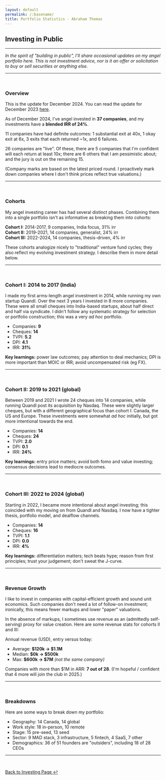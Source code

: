 ```yaml
---
layout: default
permalink: /:basename/
title: Portfolio Statistics · Abraham Thomas
---
```


## Investing in Public

----

*In the spirit of "building in public", I'll share occasional updates on my angel portfolio here.  This is not investment advice, nor is it an offer or solicitation to buy or sell securities or anything else.*

---

<br/>

### Overview

This is the update for December 2024.  You can read the update for December 2023 [here](/portfolio-statistics-2023).

As of December 2024, I've angel invested in **37 companies**, and my investments have a **blended IRR of 24%**. 

11 companies have had definite outcomes: 1 substantial exit at 40x, 1 okay exit at 6x, 3 exits that each returned ~1x, and 6 failures.  

26 companies are "live".  Of these, there are 5 companies that I'm confident will each return at least 10x; there are 6 others that I am pessimistic about; and the jury is out on the remaining 15.

(Company marks are based on the latest priced round. I proactively mark down companies where I don't think prices reflect true valuations.)

---

<br/>

### Cohorts

My angel investing career has had several distinct phases.  Combining them into a single portfolio isn't as informative as breaking them into cohorts:

**Cohort I:** 2014-2017, 9 companies, India focus, 31% irr  
**Cohort II:** 2019-2021, 14 companies, generalist, 24% irr  
**Cohort III:** 2022-2024, 14 companies, thesis-driven, 4% irr   

These cohorts analogize nicely to "traditional" venture fund cycles; they also reflect my evolving investment strategy.  I describe them in more detail below.


----

<br/>


### Cohort I: 2014 to 2017 (India)

I made my first arms-length angel investment in 2014, while running my own startup Quandl.  Over the next 3 years I invested in 8 more companies.  These were all small cheques into India-based startups, about half direct and half via syndicate.  I didn't follow any systematic strategy for selection or portfolio construction; this was a very *ad hoc* portfolio.  

* Companies: **9**  
* Cheques: **14**  
* TVPI: **5.2**  
* DPI: **4.1**  
* IRR: **31%**  

**Key learnings:** power law outcomes; pay attention to deal mechanics; DPI is more important than MOIC or IRR; avoid uncompensated risk (eg FX).


----

<br/>


### Cohort II: 2019 to 2021 (global)

Between 2019 and 2021 I wrote 24 cheques into 14 companies, while running Quandl post its acquisition by Nasdaq.  These were slightly larger cheques, but with a different geographical focus than cohort I: Canada, the US and Europe.  These investments were somewhat *ad hoc* initially, but got more intentional towards the end.

* Companies: **14**  
* Cheques: **24**  
* TVPI: **2.0**  
* DPI: **0.1**  
* IRR: **24%**  

**Key learnings:** entry price matters; avoid both fomo and value investing; consensus decisions lead to mediocre outcomes.  

----

<br/>

### Cohort III: 2022 to 2024 (global)

Starting in 2022, I became more intentional about angel investing; this coincided with my moving on from Quandl and Nasdaq.  I now have a tighter thesis, portfolio model, and dealflow channels.  

* Companies: **14**  
* Cheques: **16**  
* TVPI: **1.1**  
* DPI: **0.0**  
* IRR: **4%**  

**Key learnings:** differentiation matters; tech beats hype; reason from first principles; trust your judgement; don't sweat the J-curve.

----

<br/>


### Revenue Growth

I like to invest in companies with capital-efficient growth and sound unit economics.  Such companies don't need a lot of follow-on investment; ironically, this means fewer markups and lower "paper" valuations.

In the absence of markups, I sometimes use revenue as an (admittedly self-serving) proxy for value creation. Here are some revenue stats for cohorts II and III:

Annual revenue (USD), entry versus today:
* Average: **$120k &rarr; $1.1M**  
* Median: **$0k &rarr; $500k**  
* Max: **$600k &rarr; $7M** *(not the same company)*    

Companies with more than $1M in ARR: **7 out of 28**.  (I'm hopeful / confident that 4 more will join the club in 2025.)


---

<br/>

### Breakdowns

Here are some ways to break down my portfolio:

* Geography: 14 Canada, 14 global
* Work style: 18 in-person, 10 remote
* Stage: 15 pre-seed, 13 seed 
* Sector: 9 MAD stack, 3 infrastructure, 5 fintech, 4 SaaS, 7 other
* Demographics: 36 of 51 founders are "outsiders", including 18 of 28 CEOs

----

<br/>

[Back to Investing Page ↩](/investing)

<br/>
<br/>



<!--
---

<br/>

### By Investment Year

Now that I have a decade of historical data, I thought I'd share some yearly performance stats:

|year|y/y portfolio return|vintage IRR|
|----|--------------------|-----------|
|2014|  n.a.| 11.5%|
|2015|  0.0%| 53.9%|
|2016| 60.5%| 24.4%|
|2017|  3.9%| 12.8%|
|2018| -9.7%| 15.6%|
|2019|124.0%| 37.7%|
|2020|  7.2%| 37.2%|
|2021| 85.1%| -9.1%|
|2022| -9.9%| 11.5%|
|2023|  5.2%|-16.4%|
|2024| 36.1%|  0.0%|


The year-over-year portfolio return (column 2) is the annual change in value of all my angel investments, not counting new investments or exits.  As expected, this oscillates between slightly down years (due to writeoffs)(the j-curve at work), and big up years (due to markups) (the power law at work).  Regressing this series against the S&P 500 gives a beta of 1.8 (to be expected) and an annual alpha of 5.8% (yay!).

This is not, in fact, how most venture investors mark their books; instead, they typically use vintage IRRs (column 3).  For each year, this is the (to-date) IRR of all investments made during that year.  This one's much more consistent, albeit not investable or compoundable in any sense.

-->


